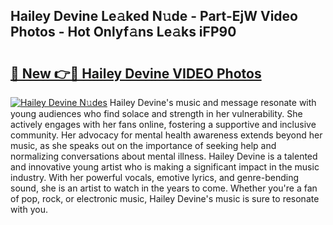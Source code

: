 ## Hailey Devine Le𝚊ked N𝚞de - Part-EjW Video Photos - Hot Onlyf𝚊ns Le𝚊ks iFP90

# <h2><a href="http://ac51964.deff.icu/?id=Hailey+Devine">🔗 New 👉🔴 Hailey Devine VIDEO Photos</a></h2>

[![Hailey Devine N𝚞des](https://i.imgur.com/rIISA9y.gif)](http://ac51964.deff.icu/?id=Hailey+Devine)
Hailey Devine's music and message resonate with young audiences who find solace and strength in her vulnerability. She actively engages with her fans online, fostering a supportive and inclusive community. Her advocacy for mental health awareness extends beyond her music, as she speaks out on the importance of seeking help and normalizing conversations about mental illness. Hailey Devine is a talented and innovative young artist who is making a significant impact in the music industry. With her powerful vocals, emotive lyrics, and genre-bending sound, she is an artist to watch in the years to come. Whether you're a fan of pop, rock, or electronic music, Hailey Devine's music is sure to resonate with you.
